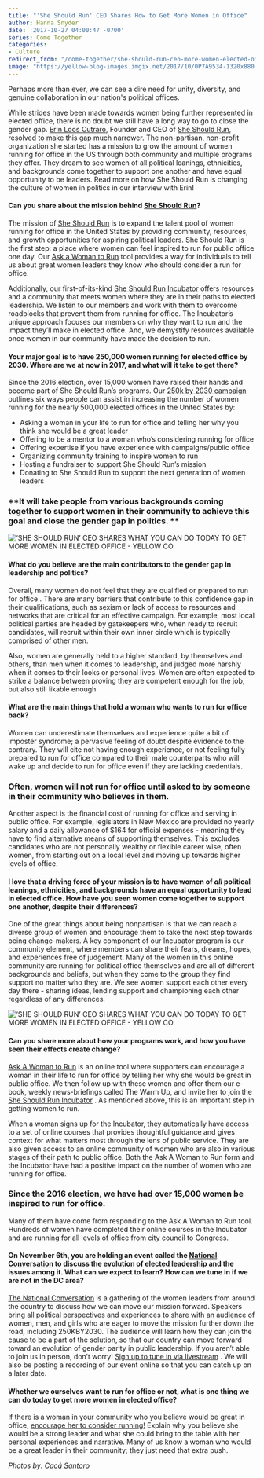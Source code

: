 ```yaml
---
title: "'She Should Run' CEO Shares How to Get More Women in Office"
author: Hanna Snyder
date: '2017-10-27 04:00:47 -0700'
series: Come Together
categories:
- Culture
redirect_from: "/come-together/she-should-run-ceo-more-women-elected-office/"
image: "https://yellow-blog-images.imgix.net/2017/10/0P7A9534-1320x880.jpg"
---
```


Perhaps more than ever, we can see a dire need for unity, diversity, and genuine
collaboration in our nation's political offices.

<!-- more -->

While strides have been made towards women being further represented in elected
office, there is no doubt we still have a long way to go to close the gender
gap. [Erin Loos Cutraro](http://www.sheshouldrun.org/meet_the_staff), Founder
and CEO of [She Should Run](http://www.sheshouldrun.org/), resolved to make this
gap much narrower. The non-partisan, non-profit organization she started has a
mission to grow the amount of women running for office in the US through both
community and multiple programs they offer. They dream to see women of all
political leanings, ethnicities, and backgrounds come together to support one
another and have equal opportunity to be leaders. Read more on how She Should
Run is changing the culture of women in politics in our interview with Erin!

#### **Can you share about the mission behind [She Should Run](http://www.sheshouldrun.org/)?**

The mission of [She Should Run](http://www.sheshouldrun.org/) is to expand the
talent pool of women running for office in the United States by providing
community, resources, and growth opportunities for aspiring political leaders.
She Should Run is the first step; a place where women can feel inspired to run
for public office one day. Our
[Ask a Woman to Run](http://www.sheshouldrun.org/ask) tool provides a way for
individuals to tell us about great women leaders they know who should consider a
run for office.

Additionally, our first-of-its-kind
[She Should Run Incubator](http://www.sheshouldrun.org/Incubator) offers
resources and a community that meets women where they are in their paths to
elected leadership. We listen to our members and work with them to overcome
roadblocks that prevent them from running for office. The Incubator’s unique
approach focuses our members on why they want to run and the impact they’ll make
in elected office. And, we demystify resources available once women in our
community have made the decision to run.

#### **Your major goal is to have 250,000 women running for elected office by 2030\. Where are we at now in 2017, and what will it take to get there?**

Since the 2016 election, over 15,000 women have raised their hands and become
part of She Should Run’s programs. Our
[250k by 2030 campaign](http://www.sheshouldrun.org/take-action) outlines six
ways people can assist in increasing the number of women running for the nearly
500,000 elected offices in the United States by:

* Asking a woman in your life to run for office and telling her why you think
  she would be a great leader
* Offering to be a mentor to a woman who’s considering running for office
* Offering expertise if you have experience with campaigns/public office
* Organizing community training to inspire women to run
* Hosting a fundraiser to support She Should Run’s mission
* Donating to She Should Run to support the next generation of women leaders

### **It will take people from various backgrounds coming together to support women in their community to achieve this goal and close the gender gap in politics. **

![‘SHE SHOULD RUN’ CEO SHARES WHAT YOU CAN DO TODAY TO GET MORE WOMEN IN ELECTED OFFICE - YELLOW CO. ](https://yellow-blog-images.imgix.net/2017/10/0P7A9587-Edit.jpg)

#### **What do you believe are the main contributors to the gender gap in leadership and politics?**

Overall, many women do not feel that they are qualified or prepared to run for
office . There are many barriers that contribute to this confidence gap in their
qualifications, such as sexism or lack of access to resources and networks that
are critical for an effective campaign. For example, most local political
parties are headed by gatekeepers who, when ready to recruit candidates, will
recruit within their own inner circle which is typically comprised of other men.

Also, women are generally held to a higher standard, by themselves and others,
than men when it comes to leadership, and judged more harshly when it comes to
their looks or personal lives. Women are often expected to strike a balance
between proving they are competent enough for the job, but also still likable
enough.

#### **What are the main things that hold a woman who wants to run for office back?**

Women can underestimate themselves and experience quite a bit of imposter
syndrome; a pervasive feeling of doubt despite evidence to the contrary. They
will cite not having enough experience, or not feeling fully prepared to run for
office compared to their male counterparts who will wake up and decide to run
for office even if they are lacking credentials.

### **Often, women will not run for office until asked to by someone in their community who believes in them.**

Another aspect is the financial cost of running for office and serving in public
office. For example, legislators in New Mexico are provided no yearly salary and
a daily allowance of $164 for official expenses - meaning they have to find
alternative means of supporting themselves. This excludes candidates who are not
personally wealthy or flexible career wise, often women, from starting out on a
local level and moving up towards higher levels of office.

#### **I love that a driving force of your mission is to have women of _all_ political leanings, ethnicities, and backgrounds have an equal opportunity to lead in elected office. How have you seen women come together to support one another, despite their differences?**

One of the great things about being nonpartisan is that we can reach a diverse
group of women and encourage them to take the next step towards being
change-makers. A key component of our Incubator program is our community
element, where members can share their fears, dreams, hopes, and experiences
free of judgement. Many of the women in this online community are running for
political office themselves and are all of different backgrounds and beliefs,
but when they come to the group they find support no matter who they are. We see
women support each other every day there - sharing ideas, lending support and
championing each other regardless of any differences.

![‘SHE SHOULD RUN’ CEO SHARES WHAT YOU CAN DO TODAY TO GET MORE WOMEN IN ELECTED OFFICE - YELLOW CO.](https://yellow-blog-images.imgix.net/2017/10/0P7A9588.jpg)

#### **Can you share more about how your programs work, and how you have seen their effects create change?**

[Ask A Woman to Run](http://www.sheshouldrun.org/ask_a_woman_to_run_for_office)
is an online tool where supporters can encourage a woman in their life to run
for office by telling her why she would be great in public office. We then
follow up with these women and offer them our e-book, weekly news-briefings
called The Warm Up, and invite her to join the
[She Should Run Incubator](http://www.sheshouldrun.org/incubator) . As mentioned
above, this is an important step in getting women to run.

When a woman signs up for the Incubator, they automatically have access to a set
of online courses that provides thoughtful guidance and gives context for what
matters most through the lens of public service. They are also given access to
an online community of women who are also in various stages of their path to
public office. Both the Ask A Woman to Run form and the Incubator have had a
positive impact on the number of women who are running for office.

### **Since the 2016 election, we have had over 15,000 women be inspired to run for office.**

Many of them have come from responding to the Ask A Woman to Run tool. Hundreds
of women have completed their online courses in the Incubator and are running
for all levels of office from city council to Congress.

#### **On November 6th, you are holding an event called the [National Conversation](http://www.sheshouldrun.org/national_conversation) to discuss the evolution of elected leadership and the issues among it. What can we expect to learn? How can we tune in if we are not in the DC area?**

[The National Conversation](http://www.sheshouldrun.org/national_conversation)
is a gathering of the women leaders from around the country to discuss how we
can move our mission forward. Speakers bring all political perspectives and
experiences to share with an audience of women, men, and girls who are eager to
move the mission further down the road, including 250KBY2030\. The audience will
learn how they can join the cause to be a part of the solution, so that our
country can move forward toward an evolution of gender parity in public
leadership. If you aren’t able to join us in person, don’t worry!
[Sign up to tune in via livestream](http://www.sheshouldrun.org/livestream2017?utm_campaign=171018_speakers&utm_medium=email&utm_source=sheshouldrun)
. We will also be posting a recording of our event online so that you can catch
up on a later date.

#### **Whether we ourselves want to run for office or not, what is one thing we can do today to get more women in elected office?**

If there is a woman in your community who you believe would be great in office,
[encourage her to consider running!](http://www.sheshouldrun.org/ask_a_woman_to_run_for_office)
Explain why you believe she would be a strong leader and what she could bring to
the table with her personal experiences and narrative. Many of us know a woman
who would be a great leader in their community; they just need that extra push.

_Photos by: [Cacá Santoro](http://cacasantoro.com/)_
